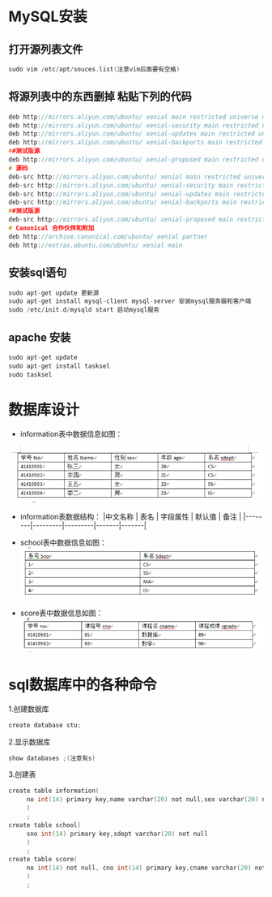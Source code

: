 # MySQL安装

## 打开源列表文件
```c
sudo vim /etc/apt/souces.list(注意vim后面要有空格)
```
## 将源列表中的东西删掉 粘贴下列的代码
```c
deb http://mirrors.aliyun.com/ubuntu/ xenial main restricted universe multiverse
deb http://mirrors.aliyun.com/ubuntu/ xenial-security main restricted universe multiverse
deb http://mirrors.aliyun.com/ubuntu/ xenial-updates main restricted universe multiverse
deb http://mirrors.aliyun.com/ubuntu/ xenial-backports main restricted universe multiverse
##测试版源
deb http://mirrors.aliyun.com/ubuntu/ xenial-proposed main restricted universe multiverse
# 源码
deb-src http://mirrors.aliyun.com/ubuntu/ xenial main restricted universe multiverse
deb-src http://mirrors.aliyun.com/ubuntu/ xenial-security main restricted universe multiverse
deb-src http://mirrors.aliyun.com/ubuntu/ xenial-updates main restricted universe multiverse
deb-src http://mirrors.aliyun.com/ubuntu/ xenial-backports main restricted universe multiverse
##测试版源
deb-src http://mirrors.aliyun.com/ubuntu/ xenial-proposed main restricted universe multiverse
# Canonical 合作伙伴和附加
deb http://archive.canonical.com/ubuntu/ xenial partner
deb http://extras.ubuntu.com/ubuntu/ xenial main
```
## 安装sql语句
```c
sudo apt-get update 更新源
sudo apt-get install mysql-client mysql-server 安装mysql服务器和客户端
sudo /etc/init.d/mysqld start 启动mysql服务
```
## apache 安装
```c
sudo apt-get update
sudo apt-get install tasksel
sudo tasksel
```
# 数据库设计
* information表中数据信息如图：

![Image of information](img/information.png)

* information表数据结构：
|中文名称 | 表名     | 字段属性 | 默认值 | 备注  |
|--------|---------|---------|-------|-------|

* school表中数据信息如图：
![Image of school](img/school.png)

* score表中数据信息如图：
![Image of score](img/score.png)

# sql数据库中的各种命令
1.创建数据库
```c
create database stu;
```
2.显示数据库
```c
show databases ;(注意有s)
```
3.创建表
```c
create table information(
     no int(14) primary key,name varchar(20) not null,sex varchar(20) not null,age int(14) not null,sdept varchar(20) not null
     )
     ;
create table school(
     sno int(14) primary key,sdept varchar(20) not null
     )
     ;
create table score(
     no int(14) not null, cno int(14) primary key,cname varchar(20) not null,cgrade int(14) not null
     )
     ;

```


